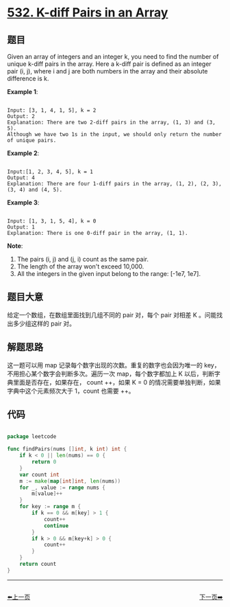 # [532. K-diff Pairs in an Array](https://leetcode.com/problems/k-diff-pairs-in-an-array/)

## 题目

Given an array of integers and an integer k, you need to find the number of unique k-diff pairs in the array. Here a k-diff pair is defined as an integer pair (i, j), where i and j are both numbers in the array and their absolute difference is k.


**Example 1**:

```

Input: [3, 1, 4, 1, 5], k = 2
Output: 2
Explanation: There are two 2-diff pairs in the array, (1, 3) and (3, 5).
Although we have two 1s in the input, we should only return the number of unique pairs.

```

**Example 2**:

```

Input:[1, 2, 3, 4, 5], k = 1
Output: 4
Explanation: There are four 1-diff pairs in the array, (1, 2), (2, 3), (3, 4) and (4, 5).

```

**Example 3**:

```

Input: [1, 3, 1, 5, 4], k = 0
Output: 1
Explanation: There is one 0-diff pair in the array, (1, 1).

```


**Note**:  

1. The pairs (i, j) and (j, i) count as the same pair.
2. The length of the array won't exceed 10,000.
3. All the integers in the given input belong to the range: [-1e7, 1e7].

## 题目大意


给定一个数组，在数组里面找到几组不同的 pair 对，每个 pair 对相差 K 。问能找出多少组这样的 pair 对。


## 解题思路

这一题可以用 map 记录每个数字出现的次数。重复的数字也会因为唯一的 key，不用担心某个数字会判断多次。遍历一次 map，每个数字都加上 K 以后，判断字典里面是否存在，如果存在， count ++，如果 K = 0 的情况需要单独判断，如果字典中这个元素频次大于 1，count 也需要 ++。













## 代码

```go

package leetcode

func findPairs(nums []int, k int) int {
	if k < 0 || len(nums) == 0 {
		return 0
	}
	var count int
	m := make(map[int]int, len(nums))
	for _, value := range nums {
		m[value]++
	}
	for key := range m {
		if k == 0 && m[key] > 1 {
			count++
			continue
		}
		if k > 0 && m[key+k] > 0 {
			count++
		}
	}
	return count
}

```


----------------------------------------------
<div style="display: flex;justify-content: space-between;align-items: center;">
<p><a href="https://books.halfrost.com/leetcode/ChapterFour/0529.Minesweeper/">⬅️上一页</a></p>
<p><a href="https://books.halfrost.com/leetcode/ChapterFour/0537.Complex-Number-Multiplication/">下一页➡️</a></p>
</div>
